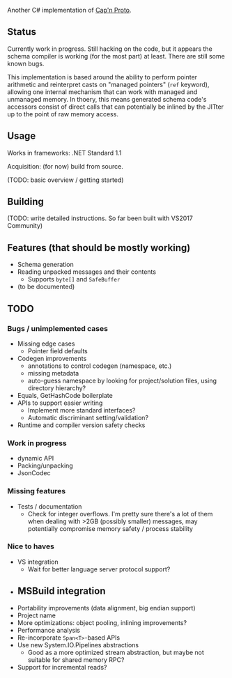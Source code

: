 Another C# implementation of [Cap'n Proto][].

Status
------

Currently work in progress. Still hacking on the code, but it appears the
schema compiler is working (for the most part) at least. There are still some
known bugs.

This implementation is based around the ability to perform pointer arithmetic
and reinterpret casts on "managed pointers" (`ref` keyword), allowing one
internal mechanism that can work with managed and unmanaged memory. In thoery,
this means generated schema code's accessors consist of direct calls that can
potentially be inlined by the JITter up to the point of raw memory access.

Usage
-----

Works in frameworks: .NET Standard 1.1

Acquisition: (for now) build from source.

(TODO: basic overview / getting started)

Building
--------

(TODO: write detailed instructions. So far been built with VS2017 Community)

Features (that should be mostly working)
----------------------------------------

- Schema generation
- Reading unpacked messages and their contents
  - Supports `byte[]` and `SafeBuffer`
- (to be documented)

TODO
----

### Bugs / unimplemented cases

- Missing edge cases
  - Pointer field defaults
- Codegen improvements
  - annotations to control codegen (namespace, etc.)
  - missing metadata
  - auto-guess namespace by looking for project/solution files, using directory hierarchy?
- Equals, GetHashCode boilerplate
- APIs to support easier writing
  - Implement more standard interfaces?
  - Automatic discriminant setting/validation?
- Runtime and compiler version safety checks

### Work in progress

- dynamic API
- Packing/unpacking
- JsonCodec

### Missing features

- Tests / documentation
  - Check for integer overflows. I'm pretty sure there's a lot of them when
    dealing with >2GB (possibly smaller) messages, may potentially compromise
    memory safety / process stability

### Nice to haves

- VS integration
  - Wait for better language server protocol support?
- MSBuild integration
  - 
- Portability improvements (data alignment, big endian support)
- Project name
- More optimizations: object pooling, inlining improvements?
- Performance analysis
- Re-incorporate `Span<T>`-based APIs
- Use new System.IO.Pipelines abstractions
  - Good as a more optimized stream abstraction, but maybe not suitable for shared memory RPC?
- Support for incremental reads?

[Cap'n Proto]: https://capnproto.org